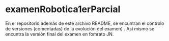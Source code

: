 # examenRobotica1erParcial
En el repositorio además de este archivo README, se encuntran el controlo de versiones (comentadas) de la evolución del examen) . Así mismo se encuntra la versión final del examen en fomrato JN. 
